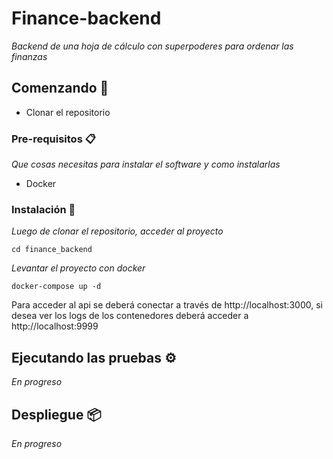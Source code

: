 # Finance-backend

_Backend de una hoja de cálculo con superpoderes para ordenar las finanzas_

## Comenzando 🚀

- Clonar el repositorio

### Pre-requisitos 📋

_Que cosas necesitas para instalar el software y como instalarlas_

- Docker

### Instalación 🔧

_Luego de clonar el repositorio, acceder al proyecto_

```
cd finance_backend
```

_Levantar el proyecto con docker_

```
docker-compose up -d
```

Para acceder al api se deberá conectar a través de http://localhost:3000, si desea ver los logs de los contenedores deberá acceder a http://localhost:9999

## Ejecutando las pruebas ⚙️

_En progreso_

## Despliegue 📦

_En progreso_

